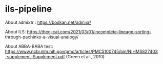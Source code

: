 # ils-pipeline

About admixtr : https://bodkan.net/admixr/

About ILS: https://theg-cat.com/2021/03/01/incomplete-lineage-sorting-through-pachinko-a-visual-analogy/

About ABBA-BABA test: https://www.ncbi.nlm.nih.gov/pmc/articles/PMC5100745/bin/NIHMS827403-supplement-Supplement.pdf (Green et al., 2010)
